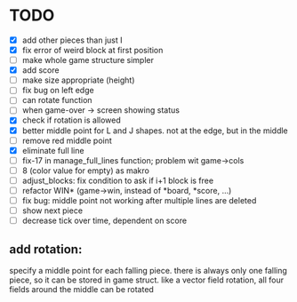 # TODO

- [x] add other pieces than just I
- [x] fix error of weird block at first position
- [ ] make whole game structure simpler
- [x] add score
- [ ] make size appropriate (height)
- [ ] fix bug on left edge
- [ ] can rotate function
- [ ] when game-over -> screen showing  status 
- [x] check if rotation is allowed
- [x] better middle point for L and J shapes. not at the edge, 
but in the middle
- [ ] remove red middle point
- [x] eliminate full line
- [ ] fix-17 in manage_full_lines function; problem wit game->cols
- [ ] 8 (color value for empty) as makro
- [ ] adjust_blocks: fix condition to ask if i+1 block is free
- [ ] refactor WIN* (game->win, instead of *board, *score, …)
- [ ] fix bug: middle point not working after multiple lines are deleted
- [ ] show next piece
- [ ] decrease tick over time, dependent on score
## add rotation:
specify a middle point for each falling piece. 
there is always only one falling piece, so it can 
be stored in game struct. like a vector field rotation, 
all four fields around the middle can be rotated